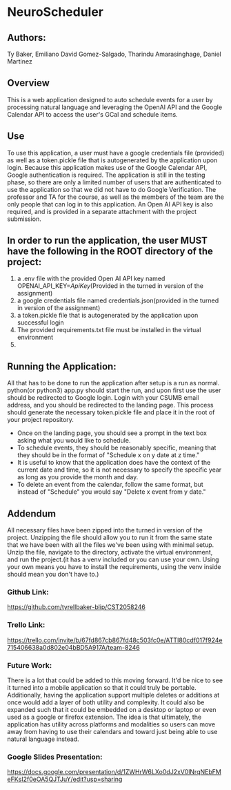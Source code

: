 # NeuroScheduler
## Authors: 
Ty Baker, Emiliano David Gomez-Salgado, Tharindu Amarasinghage, Daniel Martinez

## Overview
This is a web application designed to auto schedule events for a user by processing natural language and leveraging the OpenAI API and the Google Calendar API to access the user's GCal and schedule items.

## Use
To use this application, a user must have a google credentials file (provided) as well as a token.pickle file that 
is autogenerated by the application upon login. Because this application makes use of the Google Calendar API, 
Google authentication is required. The application is still in the testing phase, so there are only a limited number 
of users that are authenticated to use the application so that we did not have to do Google Verification. The 
professor and TA for the course, as well as the members of the team are the only people that can log in to this 
application. An Open AI API key is also required, and is provided in a separate attachment with the project 
submission.

## In order to run the application, the user MUST have the following in the ROOT directory of the project:
1. a .env file with the provided Open AI API key named OPENAI_API_KEY=*ApiKey*(Provided in the turned in version of 
   the assignment)
2. a google credentials file named credentials.json(provided in the turned in version of the assignment)
3. a token.pickle file that is autogenerated by the application upon successful login
4. The provided requirements.txt file must be installed in the virtual environment
5. 

## Running the Application:
All that has to be done to run the application after setup is a run as normal. python(or python3) app.py should 
start the run, and upon first use the user should be redirected to Google login. Login with your CSUMB email address,
and you should be redirected to the landing page. This process should generate the necessary token.pickle file and 
place it in the root of your project repository. 

- Once on the landing page, you should see a prompt in the text box asking what you would like to schedule. 
- To schedule events, they should be reasonably specific, meaning that they should be in the format of "Schedule x on y 
date at z time." 
- It is useful to know that the application does have the context of the current date and time, so it 
is not necessary to specify the specific year as long as you provide the month and day. 
- To delete an event from the calendar, follow the same format, but instead of "Schedule" you would say "Delete x event from y date."

## Addendum
All necessary files have been zipped into the turned in version of the project. Unzipping the file should allow you 
to run it from the same state that we have been with all the files we've been using with minimal setup. Unzip the 
file, navigate to the directory, activate the virtual environment, and run the project.(it has a venv included or you 
can use your own. Using your own means you have to install the requirements, 
using the venv inside should mean you don't have to.)


### Github Link:
https://github.com/tyrellbaker-blip/CST2058246

### Trello Link:
https://trello.com/invite/b/67fd867cb867fd48c503fc0e/ATTI80cdf017f924e715406638a0d802e04bBD5A917A/team-8246

### Future Work:
There is a lot that could be added to this moving forward. It'd be nice to see it turned into a mobile application 
so that it could truly be portable. Additionally, having the application support multiple deletes or additions at 
once would add a layer of both utility and complexity. It could also be expanded such that it could be embedded on a 
desktop or laptop or even used as a google or firefox extension. The idea is that ultimately, the application has 
utility across platforms and modalities so users can move away from having to use their calendars and toward just 
being able to use natural language instead. 

### Google Slides Presentation: 
https://docs.google.com/presentation/d/1ZWHrW6LXo0dJ2xV0lNrqNEbFMeFKsI2f0eOA5QJTJuY/edit?usp=sharing
